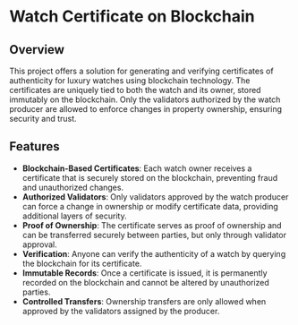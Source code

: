 # Watch Certificate on Blockchain

## Overview

This project offers a solution for generating and verifying certificates of authenticity for luxury watches using blockchain technology. The certificates are uniquely tied to both the watch and its owner, stored immutably on the blockchain. Only the validators authorized by the watch producer are allowed to enforce changes in property ownership, ensuring security and trust.

## Features

- **Blockchain-Based Certificates**: Each watch owner receives a certificate that is securely stored on the blockchain, preventing fraud and unauthorized changes.
- **Authorized Validators**: Only validators approved by the watch producer can force a change in ownership or modify certificate data, providing additional layers of security.
- **Proof of Ownership**: The certificate serves as proof of ownership and can be transferred securely between parties, but only through validator approval.
- **Verification**: Anyone can verify the authenticity of a watch by querying the blockchain for its certificate.
- **Immutable Records**: Once a certificate is issued, it is permanently recorded on the blockchain and cannot be altered by unauthorized parties.
- **Controlled Transfers**: Ownership transfers are only allowed when approved by the validators assigned by the producer.

